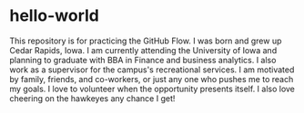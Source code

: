 # hello-world
This repository is for practicing the GitHub Flow.
I was born and grew up Cedar Rapids, Iowa. I am currently attending the University of Iowa and planning to graduate with BBA in Finance and business analytics. I also work as a supervisor for the campus's recreational services. I am motivated by family, friends, and co-workers, or just any one who pushes me to reach my goals. I love to volunteer when the opportunity presents itself. I also love cheering on the hawkeyes any chance I get!
